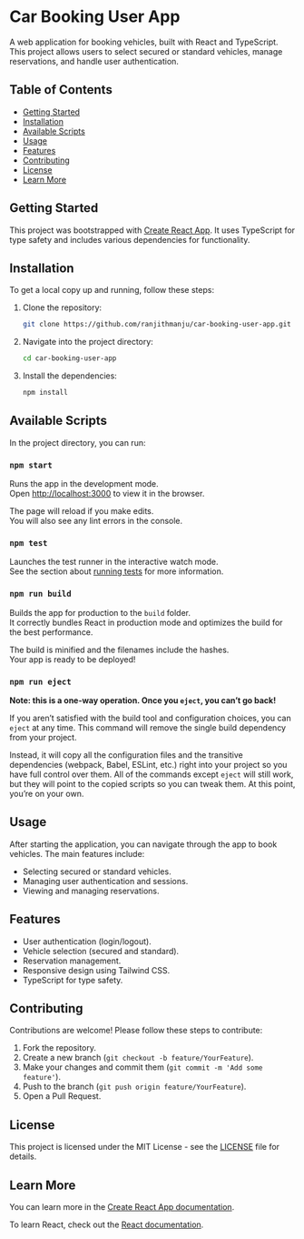 # Car Booking User App

A web application for booking vehicles, built with React and TypeScript. This project allows users to select secured or standard vehicles, manage reservations, and handle user authentication.

## Table of Contents
- [Getting Started](#getting-started)
- [Installation](#installation)
- [Available Scripts](#available-scripts)
- [Usage](#usage)
- [Features](#features)
- [Contributing](#contributing)
- [License](#license)
- [Learn More](#learn-more)

## Getting Started

This project was bootstrapped with [Create React App](https://github.com/facebook/create-react-app). It uses TypeScript for type safety and includes various dependencies for functionality.

## Installation

To get a local copy up and running, follow these steps:

1. Clone the repository:
   ```bash
   git clone https://github.com/ranjithmanju/car-booking-user-app.git
   ```

2. Navigate into the project directory:
   ```bash
   cd car-booking-user-app
   ```

3. Install the dependencies:
   ```bash
   npm install
   ```

## Available Scripts

In the project directory, you can run:

### `npm start`

Runs the app in the development mode.\
Open [http://localhost:3000](http://localhost:3000) to view it in the browser.

The page will reload if you make edits.\
You will also see any lint errors in the console.

### `npm test`

Launches the test runner in the interactive watch mode.\
See the section about [running tests](https://facebook.github.io/create-react-app/docs/running-tests) for more information.

### `npm run build`

Builds the app for production to the `build` folder.\
It correctly bundles React in production mode and optimizes the build for the best performance.

The build is minified and the filenames include the hashes.\
Your app is ready to be deployed!

### `npm run eject`

**Note: this is a one-way operation. Once you `eject`, you can’t go back!**

If you aren’t satisfied with the build tool and configuration choices, you can `eject` at any time. This command will remove the single build dependency from your project.

Instead, it will copy all the configuration files and the transitive dependencies (webpack, Babel, ESLint, etc.) right into your project so you have full control over them. All of the commands except `eject` will still work, but they will point to the copied scripts so you can tweak them. At this point, you’re on your own.

## Usage

After starting the application, you can navigate through the app to book vehicles. The main features include:

- Selecting secured or standard vehicles.
- Managing user authentication and sessions.
- Viewing and managing reservations.

## Features

- User authentication (login/logout).
- Vehicle selection (secured and standard).
- Reservation management.
- Responsive design using Tailwind CSS.
- TypeScript for type safety.

## Contributing

Contributions are welcome! Please follow these steps to contribute:

1. Fork the repository.
2. Create a new branch (`git checkout -b feature/YourFeature`).
3. Make your changes and commit them (`git commit -m 'Add some feature'`).
4. Push to the branch (`git push origin feature/YourFeature`).
5. Open a Pull Request.

## License

This project is licensed under the MIT License - see the [LICENSE](LICENSE) file for details.

## Learn More

You can learn more in the [Create React App documentation](https://facebook.github.io/create-react-app/docs/getting-started).

To learn React, check out the [React documentation](https://reactjs.org/).
